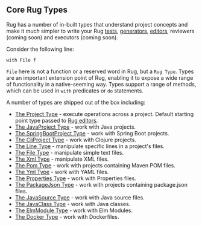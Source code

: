 ## Core Rug Types

Rug has a number of in-built types that understand project concepts
and make it *much* simpler to write your
Rug [tests][], [generators][], [editors][], reviewers (coming soon)
and executors (coming soon).

[tests]: ../rug-tests.md
[generators]: ../rug-generators.md
[editors]: ../rug-editors.md

Consider the following line:

```
with File f
```

`File` here is not a function or a reserved word in Rug, but a `Rug
Type`. Types are an important extension point of Rug, enabling it to
expose a wide range of functionality in a native-seeming way. Types
support a range of methods, which can be used in `with` predicates or
`do` statements.

A number of types are shipped out of the box including:

*   [The Project Type](rug-core-types-project.md) - execute operations across a project. Default starting point type passed to [Rug editors](../rug-editors.md).
*   [The JavaProject Type](rug-core-types-java-project.md) - work with Java projects.
*   [The SpringBootProject Type](rug-core-types-spring-boot-project.md) - work with Spring Boot projects.
*   [The CljProject Type](rug-core-types-clj-project.md) - work with Clojure projects.
*   [The Line Type](rug-core-types-line.md) - manipulate specific lines in a project's files.
*   [The File Type](rug-core-types-file.md) - manipulate simple text files.
*   [The Xml Type](rug-core-types-xml.md) - manipulate XML files.
*   [The Pom Type](rug-core-types-pom.md) - work with projects containing Maven POM files.
*   [The Yml Type](rug-core-types-yml.md) - work with YAML files.
*   [The Properties Type](rug-core-types-properties.md) - work with Properties files.
*   [The PackageJson Type](rug-core-types-package-json.md) - work with projects containing package.json files.
*   [The JavaSource Type](rug-core-types-java-source.md) - work with Java source files.
*   [The JavaClass Type](rug-core-types-java-class.md) - work with Java classes.
*   [The ElmModule Type](rug-core-types-elm-module.md) - work with Elm Modules.
*   [The Docker Type](rug-core-types-docker.md) - work with Dockerfiles.
